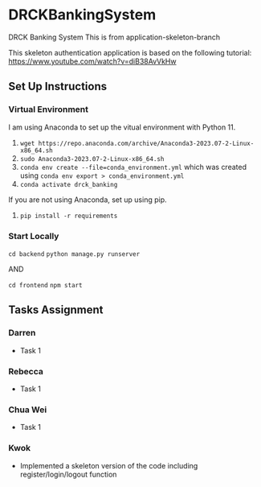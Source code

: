 # DRCKBankingSystem

DRCK Banking System
This is from application-skeleton-branch

This skeleton authentication application is based on the following tutorial: <https://www.youtube.com/watch?v=diB38AvVkHw>

## Set Up Instructions

### Virtual Environment

I am using Anaconda to set up the vitual environment with Python 11.

1. `wget https://repo.anaconda.com/archive/Anaconda3-2023.07-2-Linux-x86_64.sh`
2. `sudo Anaconda3-2023.07-2-Linux-x86_64.sh`
3. `conda env create --file=conda_environment.yml` which was created using `conda env export > conda_environment.yml`
4. `conda activate drck_banking`

If you are not using Anaconda, set up using pip.

1. `pip install -r requirements`

### Start Locally

`cd backend`
`python manage.py runserver`

AND

`cd frontend`
`npm start`

## Tasks Assignment

### Darren

* Task 1

### Rebecca

* Task 1

### Chua Wei

* Task 1

### Kwok

* Implemented a skeleton version of the code including register/login/logout function